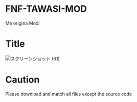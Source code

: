 # FNF-TAWASI-MOD
Me origina Mod!
# Title
![スクリーンショット (61)](https://user-images.githubusercontent.com/96606291/154495201-809c93f1-5dba-4344-b4b1-c856c3828185.png)
# Caution
Please download and match all files except the source code

